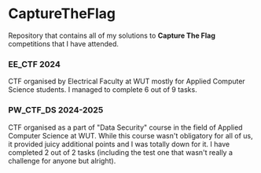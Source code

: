 # CaptureTheFlag

Repository that contains all of my solutions to **Capture The Flag** competitions that I have attended.

### EE_CTF 2024
CTF organised by Electrical Faculty at WUT mostly for Applied Computer Science students. I managed to complete 6 out of 9 tasks.

### PW_CTF_DS 2024-2025
CTF organised as a part of "Data Security" course in the field of Applied Computer Science at WUT. While this course wasn't obligatory for all of us, it provided juicy additional points and I was totally down for it. I have completed 2 out of 2 tasks (including the test one that wasn't really a challenge for anyone but alright).